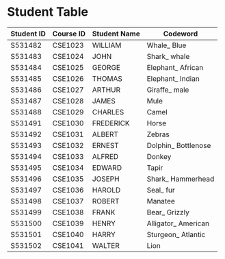 # Student Table
|Student ID	|Course ID	|Student Name   |Codeword
|-----------|-----------|---------------|--------|
|S531482	|CSE1023	|WILLIAM	    |Whale_ Blue
|S531483	|CSE1024	|JOHN	        |Shark_ whale
|S531484	|CSE1025	|GEORGE	        |Elephant_ African
|S531485	|CSE1026	|THOMAS	        |Elephant_ Indian
|S531486	|CSE1027	|ARTHUR	        |Giraffe_ male
|S531487	|CSE1028	|JAMES	        |Mule
|S531488	|CSE1029	|CHARLES	    |Camel
|S531491	|CSE1030	|FREDERICK	    |Horse
|S531492	|CSE1031	|ALBERT	        |Zebras
|S531493	|CSE1032	|ERNEST	        |Dolphin_ Bottlenose
|S531494	|CSE1033	|ALFRED	        |Donkey
|S531495	|CSE1034	|EDWARD	        |Tapir
|S531496	|CSE1035	|JOSEPH	        |Shark_ Hammerhead
|S531497	|CSE1036	|HAROLD	        |Seal_ fur
|S531498	|CSE1037	|ROBERT	        |Manatee
|S531499	|CSE1038	|FRANK          |Bear_ Grizzly
|S531500	|CSE1039	|HENRY	        |Alligator_ American
|S531501	|CSE1040	|HARRY	        |Sturgeon_ Atlantic
|S531502	|CSE1041	|WALTER	        |Lion
